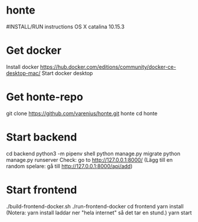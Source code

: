 # honte

#INSTALL/RUN instructions OS X catalina 10.15.3

# Get docker
Install docker https://hub.docker.com/editions/community/docker-ce-desktop-mac/
Start docker desktop

# Get honte-repo
git clone https://github.com/varenius/honte.git honte
cd honte

# Start backend
cd backend
python3 -m pipenv shell
python manage.py migrate
python manage.py runserver
Check: go to http://127.0.0.1:8000/
(Lägg till en random spelare: gå till http://127.0.0.1:8000/api/add)

# Start frontend
./build-frontend-docker.sh
./run-frontend-docker
cd frontend
yarn install
(Notera: yarn install laddar ner "hela internet" så det tar en stund.)
yarn start
